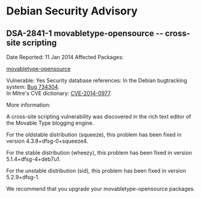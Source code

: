 
Debian Security Advisory
========================


DSA-2841-1 movabletype-opensource -- cross-site scripting
---------------------------------------------------------



Date Reported:
11 Jan 2014
Affected Packages:

[movabletype-opensource](https://packages.debian.org/src:movabletype-opensource)

Vulnerable:
Yes
Security database references:
In the Debian bugtracking system: [Bug 734304](https://bugs.debian.org/cgi-bin/bugreport.cgi?bug=734304).  
In Mitre's CVE dictionary: [CVE-2014-0977](https://security-tracker.debian.org/tracker/CVE-2014-0977).  

More information:

A cross-site scripting vulnerability was discovered in the rich text
editor of the Movable Type blogging engine.


For the oldstable distribution (squeeze), this problem has been fixed in
version 4.3.8+dfsg-0+squeeze4.


For the stable distribution (wheezy), this problem has been fixed in
version 5.1.4+dfsg-4+deb7u1.


For the unstable distribution (sid), this problem has been fixed in
version 5.2.9+dfsg-1.


We recommend that you upgrade your movabletype-opensource packages.





